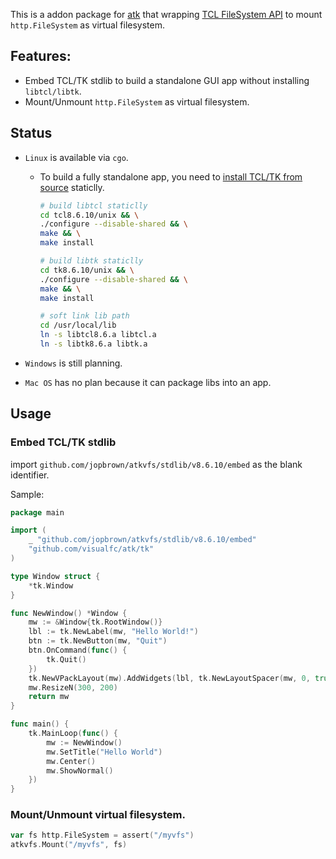 

This is a addon package for [atk](https://github.com/visualfc/atk) that wrapping [TCL FileSystem API](https://www.tcl-lang.org/man/tcl8.6/TclLib/FileSystem.htm) to mount `http.FileSystem` as virtual filesystem.

## Features:
* Embed TCL/TK stdlib to build a standalone GUI app without installing `libtcl/libtk`.
* Mount/Unmount `http.FileSystem` as virtual filesystem.

## Status
* `Linux` is available via `cgo`.
    * To build a fully standalone app, you need to [install TCL/TK from source](https://www.tcl.tk/doc/howto/compile.html) staticlly.
        ```bash
        # build libtcl staticlly
        cd tcl8.6.10/unix && \
        ./configure --disable-shared && \
        make && \
        make install

        # build libtk staticlly
        cd tk8.6.10/unix && \
        ./configure --disable-shared && \
        make && \
        make install

        # soft link lib path
        cd /usr/local/lib
        ln -s libtcl8.6.a libtcl.a
        ln -s libtk8.6.a libtk.a
        ```

* `Windows` is still planning.
* `Mac OS` has no plan because it can package libs into an app.

## Usage

### Embed TCL/TK stdlib
import `github.com/jopbrown/atkvfs/stdlib/v8.6.10/embed` as the blank identifier.

Sample:

```go
package main

import (
	_ "github.com/jopbrown/atkvfs/stdlib/v8.6.10/embed"
	"github.com/visualfc/atk/tk"
)

type Window struct {
	*tk.Window
}

func NewWindow() *Window {
	mw := &Window{tk.RootWindow()}
	lbl := tk.NewLabel(mw, "Hello World!")
	btn := tk.NewButton(mw, "Quit")
	btn.OnCommand(func() {
		tk.Quit()
	})
	tk.NewVPackLayout(mw).AddWidgets(lbl, tk.NewLayoutSpacer(mw, 0, true), btn)
	mw.ResizeN(300, 200)
	return mw
}

func main() {
	tk.MainLoop(func() {
		mw := NewWindow()
		mw.SetTitle("Hello World")
		mw.Center()
		mw.ShowNormal()
	})
}
```

### Mount/Unmount virtual filesystem.
```go
var fs http.FileSystem = assert("/myvfs")
atkvfs.Mount("/myvfs", fs)
```
